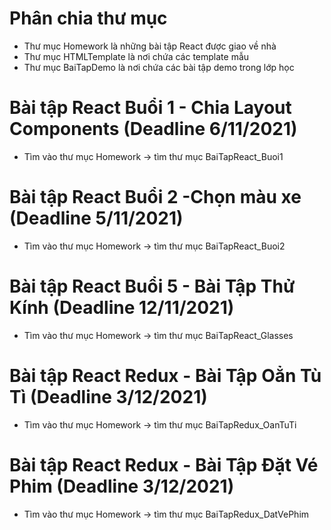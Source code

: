 # Phân chia thư mục

- Thư mục Homework là những bài tập React được giao về nhà
- Thư mục HTMLTemplate là nơi chứa các template mẫu
- Thư mục BaiTapDemo là nơi chứa các bài tập demo trong lớp học

# Bài tập React Buổi 1 - Chia Layout Components (Deadline 6/11/2021)

- Tìm vào thư mục Homework -> tìm thư mục BaiTapReact_Buoi1

# Bài tập React Buổi 2 -Chọn màu xe (Deadline 5/11/2021)

- Tìm vào thư mục Homework -> tìm thư mục BaiTapReact_Buoi2

# Bài tập React Buổi 5 - Bài Tập Thử Kính (Deadline 12/11/2021)

- Tìm vào thư mục Homework -> tìm thư mục BaiTapReact_Glasses

# Bài tập React Redux - Bài Tập Oẳn Tù Tì (Deadline 3/12/2021)

- Tìm vào thư mục Homework -> tìm thư mục BaiTapRedux_OanTuTi

# Bài tập React Redux - Bài Tập Đặt Vé Phim (Deadline 3/12/2021)

- Tìm vào thư mục Homework -> tìm thư mục BaiTapRedux_DatVePhim

